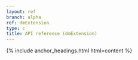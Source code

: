 ```yaml
---
layout: ref
branch: alpha
ref: dmExtension
type: c
title: API reference (dmExtension)
---
```

{% include anchor_headings.html html=content %}